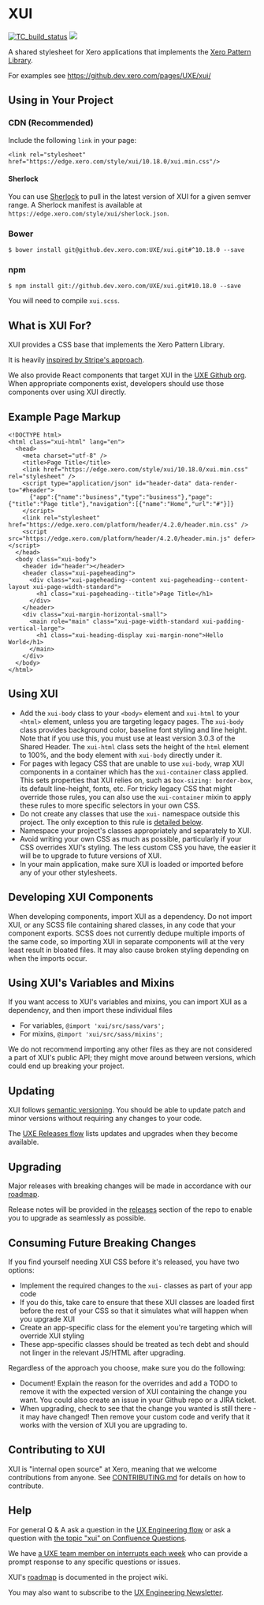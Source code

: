 XUI
===

[![TC_build_status](https://teamcity.dev.xero.com/app/rest/builds/buildType:id:Xui_Style_Master/statusIcon)](https://teamcity.dev.xero.com/viewType.html?buildTypeId=Xui_Style_Master)
![](https://github.dev.xero.com/pages/UXE/Home/interrupt.svg)

A shared stylesheet for Xero applications that implements the [Xero Pattern Library](https://xero.invisionapp.com/share/CX2VL4F75).

For examples see https://github.dev.xero.com/pages/UXE/xui/


Using in Your Project
---------------------

### CDN (Recommended)

Include the following `link` in your page:

<!--?prettify lang=html?-->
```
<link rel="stylesheet" href="https://edge.xero.com/style/xui/10.18.0/xui.min.css"/>
```

#### Sherlock

You can use [Sherlock](https://github.dev.xero.com/Xero/Sherlock) to pull in the latest version of XUI for a given semver range.
A Sherlock manifest is available at `https://edge.xero.com/style/xui/sherlock.json`.

### Bower

<!--?prettify?-->
```
$ bower install git@github.dev.xero.com:UXE/xui.git#^10.18.0 --save
```

### npm

<!--?prettify?-->
```
$ npm install git://github.dev.xero.com/UXE/xui.git#10.18.0 --save
```

You will need to compile `xui.scss`.


What is XUI For?
----------------

XUI provides a CSS base that implements the Xero Pattern Library.

It is heavily [inspired by Stripe's approach](http://www.youtube.com/watch?feature=player_embedded&v=NHpSmJrEvRQ).

We also provide React components that target XUI in the [UXE Github org](https://github.dev.xero.com/UXE).
When appropriate components exist, developers should use those components over using XUI directly.

Example Page Markup
-------------------
<!--?prettify lang=html?-->
```
<!DOCTYPE html>
<html class="xui-html" lang="en">
  <head>
    <meta charset="utf-8" />
    <title>Page Title</title>
    <link href="https://edge.xero.com/style/xui/10.18.0/xui.min.css" rel="stylesheet" />
    <script type="application/json" id="header-data" data-render-to="#header">
      {"app":{"name":"business","type":"business"},"page":{"title":"Page title"},"navigation":[{"name":"Home","url":"#"}]}
    </script>
    <link rel="stylesheet" href="https://edge.xero.com/platform/header/4.2.0/header.min.css" />
    <script src="https://edge.xero.com/platform/header/4.2.0/header.min.js" defer></script>
  </head>
  <body class="xui-body">
    <header id="header"></header>
    <header class="xui-pageheading">
      <div class="xui-pageheading--content xui-pageheading--content-layout xui-page-width-standard">
        <h1 class="xui-pageheading--title">Page Title</h1>
      </div>
    </header>
    <div class="xui-margin-horizontal-small">
      <main role="main" class="xui-page-width-standard xui-padding-vertical-large">
        <h1 class="xui-heading-display xui-margin-none">Hello World</h1>
      </main>
    </div>
  </body>
</html>
```

Using XUI
---------

 * Add the `xui-body` class to your `<body>` element and `xui-html` to your
   `<html>` element, unless you are targeting legacy pages.
   The `xui-body` class provides background color, baseline font
   styling and line height. Note that if you use this, you must use at least
   version 3.0.3 of the Shared Header.
   The `xui-html` class sets the height of the `html` element to 100%, and
   the body element with `xui-body` directly under it.
 * For pages with legacy CSS that are unable to use `xui-body`, wrap XUI components in a container
   which has the `xui-container` class applied. This sets properties that XUI relies on,
   such as `box-sizing: border-box`, its default line-height, fonts, etc.
   For tricky legacy CSS that might override those rules, you can also use the
   `xui-container` mixin to apply these rules to more specific selectors in your own CSS.
 * Do not create any classes that use the `xui-` namespace outside this project.
   The only exception to this rule is [detailed below](#consuming-future-breaking-changes).
 * Namespace your project's classes appropriately and separately to XUI.
 * Avoid writing your own CSS as much as possible, particularly if your CSS
   overrides XUI's styling. The less custom CSS you have, the easier it will be
   to upgrade to future versions of XUI.
 * In your main application, make sure XUI is loaded or imported before any of
   your other stylesheets.

Developing XUI Components
-------------------------

When developing components, import XUI as a dependency. Do not import XUI,
or any SCSS file containing shared classes, in any code that your component
exports. SCSS does not currently dedupe multiple imports of the same code, so
importing XUI in separate components will at the very least result in bloated
files. It may also cause broken styling depending on when the imports occur.

Using XUI's Variables and Mixins
--------------------------------

If you want access to XUI's variables and mixins, you can import XUI as a dependency, and then import these individual files
  * For variables, `@import 'xui/src/sass/vars';`
  * For mixins, `@import 'xui/src/sass/mixins';`

We do not recommend importing any other files as they are not considered a part of XUI's public API; they might move around between versions, which could end up breaking your project.

Updating
--------

XUI follows [semantic versioning](http://semver.org). You should be able to update patch and minor versions without
requiring any changes to your code.

The [UXE Releases flow](https://www.flowdock.com/app/xero/uxe-releases) lists updates and upgrades when they
become available.


Upgrading
---------

Major releases with breaking changes will be made in accordance with our [roadmap](https://github.dev.xero.com/UXE/xui/wiki#roadmap).

Release notes will be provided in the [releases](https://github.dev.xero.com/UXE/xui/releases) section of the repo to
enable you to upgrade as seamlessly as possible.


Consuming Future Breaking Changes
---------------------------------

If you find yourself needing XUI CSS before it's released, you have two options:
* Implement the required changes to the `xui-` classes as part of your app code
 * If you do this, take care to ensure that these XUI classes are loaded first before the rest of your CSS so that it
   simulates what will happen when you upgrade XUI
* Create an app-specific class for the element you're targeting which will override XUI styling
 * These app-specific classes should be treated as tech debt and should not linger in the relevant JS/HTML after upgrading.

Regardless of the approach you choose, make sure you do the following:

* Document! Explain the reason for the overrides and add a TODO to remove it with the expected version of XUI containing
  the change you want. You could also create an issue in your Github repo or a JIRA ticket.
* When upgrading, check to see that the change you wanted is still there - it may have changed! Then remove your custom
  code and verify that it works with the version of XUI you are upgrading to.


Contributing to XUI
-------------------

XUI is "internal open source" at Xero, meaning that we welcome contributions from anyone.
See [CONTRIBUTING.md](https://github.dev.xero.com/UXE/xui/blob/master/CONTRIBUTING.md) for details on how to contribute.


Help
----

For general Q & A ask a question in the [UX Engineering flow](https://www.flowdock.com/app/xero/ux-engineering)
or ask a question with [the topic "xui" on Confluence Questions](https://confluence.inside.xero.com/questions/topics/126091267/xui).

We have [a UXE team member on interrupts each week](https://github.dev.xero.com/UXE/Home/wiki/Interrupts-Support-Schedule) who can provide a prompt response to any specific questions or issues.

XUI's [roadmap](https://github.dev.xero.com/UXE/xui/wiki#roadmap) is documented in the project wiki.

You may also want to subscribe to the [UX Engineering Newsletter](http://xero.us11.list-manage1.com/subscribe?u=b6eb05e31e28aab10df3721c6&id=5c27a93854).
